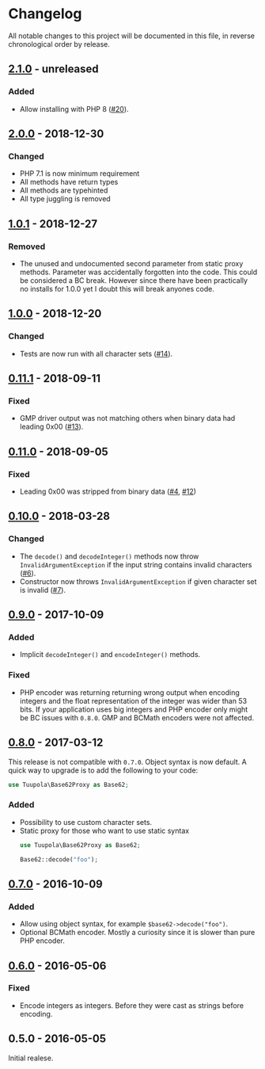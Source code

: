 # Changelog

All notable changes to this project will be documented in this file, in reverse chronological order by release.

## [2.1.0](https://github.com/tuupola/base62/compare/2.0.0...2.1.0) - unreleased

### Added
- Allow installing with PHP 8 ([#20](https://github.com/tuupola/base62/pull/20)).

## [2.0.0](https://github.com/tuupola/base62/compare/1.0.1...2.0.0) - 2018-12-30

### Changed
- PHP 7.1 is now minimum requirement
- All methods have return types
- All methods are typehinted
- All type juggling is removed

## [1.0.1](https://github.com/tuupola/base62/compare/1.0.0...1.0.1) - 2018-12-27
### Removed
- The unused and undocumented second parameter from static proxy methods. Parameter was accidentally forgotten into the code. This could be considered a BC break. However since there have been practically no installs for 1.0.0 yet I doubt this will break anyones code.

## [1.0.0](https://github.com/tuupola/base62/compare/0.11.1...1.0.0) - 2018-12-20

### Changed
- Tests are now run with all character sets ([#14](https://github.com/tuupola/base62/pull/14)).

## [0.11.1](https://github.com/tuupola/base62/compare/0.11.0...0.11.1) - 2018-09-11

### Fixed
- GMP driver output was not matching others when binary data had leading 0x00 ([#13](https://github.com/tuupola/base62/pull/13)).

## [0.11.0](https://github.com/tuupola/base62/compare/0.10.0...0.11.0) - 2018-09-05

### Fixed
- Leading 0x00 was stripped from binary data ([#4](https://github.com/tuupola/base62/issues/4), [#12](https://github.com/tuupola/base62/pull/12))


## [0.10.0](https://github.com/tuupola/base62/compare/0.9.0...0.10.0) - 2018-03-28

### Changed
- The `decode()` and `decodeInteger()` methods now throw `InvalidArgumentException` if the input string contains invalid characters ([#6](https://github.com/tuupola/base62/pull/6)).
- Constructor now throws `InvalidArgumentException` if given character set is invalid ([#7](https://github.com/tuupola/base62/pull/7)).

## [0.9.0](https://github.com/tuupola/base62/compare/0.8.0...0.9.0) - 2017-10-09

### Added
- Implicit `decodeInteger()` and `encodeInteger()` methods.

### Fixed
- PHP encoder was returning returning wrong output when encoding integers and the float representation of the integer was wider than 53 bits. If your application uses big integers and PHP encoder only might be BC issues with `0.8.0`. GMP and BCMath encoders were not affected.

## [0.8.0](https://github.com/tuupola/base62/compare/0.7.0...0.8.0) - 2017-03-12

This release is not compatible with `0.7.0`. Object syntax is now default. A quick way to upgrade is to add the following to your code:

```php
use Tuupola\Base62Proxy as Base62;
```

### Added
- Possibility to use custom character sets.
- Static proxy for those who want to use static syntax
    ```php
    use Tuupola\Base62Proxy as Base62;

    Base62::decode("foo");
    ```

## [0.7.0](https://github.com/tuupola/base62/compare/0.6.0...0.7.0) - 2016-10-09
### Added

- Allow using object syntax, for example `$base62->decode("foo")`.
- Optional BCMath encoder. Mostly a curiosity since it is slower than pure PHP encoder.

## [0.6.0](https://github.com/tuupola/base62/compare/0.5.0...0.6.0) - 2016-05-06
### Fixed

- Encode integers as integers. Before they were cast as strings before encoding.

## 0.5.0 - 2016-05-05

Initial realese.
